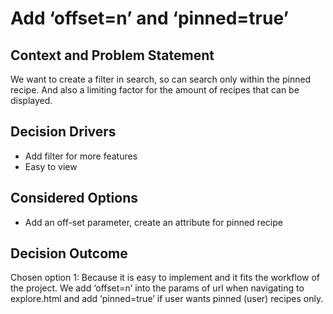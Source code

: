 # Add ‘offset=n’ and ‘pinned=true’

## Context and Problem Statement
We want to create a filter in search, so can search only within the pinned recipe. And also a limiting factor for the amount of recipes that can be displayed.

## Decision Drivers
* Add filter for more features
* Easy to view


## Considered Options
* Add an off-set parameter, create an attribute for pinned recipe

## Decision Outcome
Chosen option 1: Because it is easy to implement and it fits the workflow of the project. We add ‘offset=n’ into the params of url when navigating to explore.html and add ‘pinned=true’ if user wants pinned (user) recipes only.